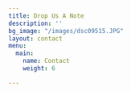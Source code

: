 ```yaml
---
title: Drop Us A Note
description: ''
bg_image: "/images/dsc09515.JPG"
layout: contact
menu:
  main:
    name: Contact
    weight: 6

---
```

